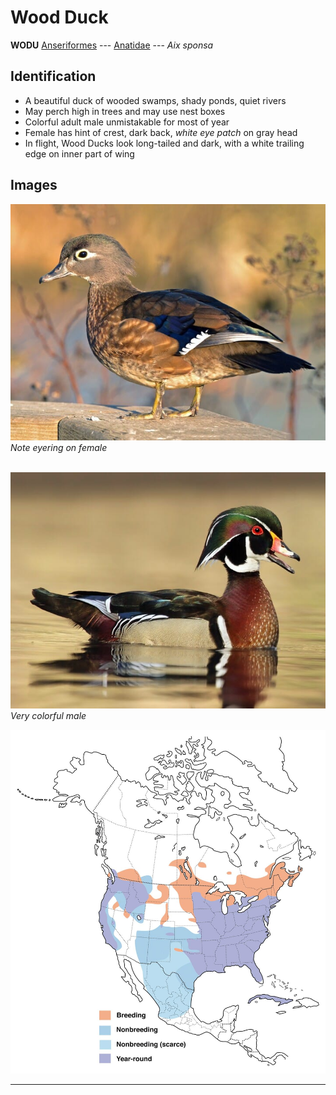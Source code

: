 # Wood Duck
**WODU**
[Anseriformes](/birding/orders/anseriformes) ---
[Anatidae](/birding/orders/anseriformes/anatidae) ---
*Aix sponsa*

## Identification
- A beautiful duck of wooded swamps, shady ponds, quiet rivers
- May perch high in trees and may use nest boxes
- Colorful adult male unmistakable for most of year
- Female has hint of crest, dark back, *white eye patch* on gray head
- In flight, Wood Ducks look long-tailed and dark, with a white trailing edge on inner part of wing

## Images
![Female](/birding/images/aix_sponsa_wodu_female.jpg)</br>
*Note eyering on female* </br></br>

![Male](/birding/images/aix_sponsa_wodu_male.jpg)</br>
*Very colorful male*

![Map](/birding/images/aix_sponsa_wodu_map.jpg)

----

<!---## Notes
### date. place---specific
note--->
